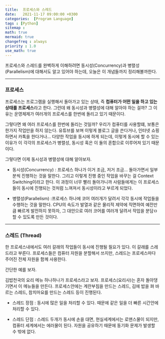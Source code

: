```yaml
---
title:  프로세스와 스레드
date:   2021-11-17 09:00:00 +0300
categories:  [Program Language]
tags : [Python]
sitemap :
math: true
mermaid: true
changefreq : always
priority : 1.0
use_math: true
---
```


프로세스와 스레드를 완벽하게 이해하려면 동시성(Concurrency)과 병렬성(Parallelism)에 대해서도 알고 있어야 하는데, 오늘은 이 개념들까지 정리해볼까한다. 

----------

### 프로세스  

프로세스는 프로그램을 실행해서 돌아가고 있는 상태, 즉 **컴퓨터가 어떤 일을 하고 있는 상태를 프로세스**라고 한다. 그런데 왜 동시성과 병렬성에 대해 알아야 하는 걸까? 그 이유는 운영체제가 여러개의 프로세스를 한번에 돌리고 있기 때문이다. 

그렇다면 왜 여러 프로세스를 한번에 돌리는 것일까? 우리가 컴퓨터를 사용할떄, 보통은 한가지 작업만을 하지 않는다. 유튜브를 보며 이렇게 블로그 글을 쓴다거나, 인터넷 쇼핑하면서 카톡을 한다거나... 다양한 작업을 동시에 하게 되는데, 이렇게 동시에 할 수 있는 이유가 이 각각의 프로세스가 병렬성, 동시성 혹은 이 둘의 혼합으로 이루어져 있기 때문이다.

그렇다면 이제 동시성과 병렬성에 대해 알아보자. 

* 동시성(Concurrency) : 프로세스 하나가 이거 조금, 저거 조금... 돌아가면서 일부분씩 진행하는 것을 말한다. 그리고 이렇게 진행 중인 작업을 바꾸는 걸 Context Switching이라고 한다. 이 과정이 너무 빨리 돌아가니까 사람들에게는 이 프로세스들이 동시에 진행되는 것처럼 느껴져서 동시성이라고 부르게 되었다.

* 병렬성(Parallelism) :프로세스 하나에 코어 여러개가 달려서 각각 동시에 작업들을 수행하는 것을 말한다. CPU의 속도가 발열과 같은 물리적 제약에 직면하여 예전만큼 빠르게 발전하지 못하자, 그 대안으로 여러 코어를 여러개 달려서 작업을 분담ㅁ할 수 있도록 만든 것이다.

----------
### 스레드 (Thread)  

한 프로세스내에서도 여러 갈래의 작업들이 동시에 진행될 필요가 있다. 이 갈래를 스레드라고 부른다. 프로세스들은 컴퓨터 자원을 분할해서 쓰지만, 스레드는 프로세스마다 주어진 전체 자원을 함께 사용한다. 

간단한 예를 보자.

김밥천국의 요리 메뉴 하나하나가 프로세스라고 보자.
프로세스(요리사)는 혼자 돌아댕기면서 이 메뉴들을 만든다. 
프로세스안에는 계란부침을 만드는 스레드, 김에 밥을 펴 바르는 스레드, 참치마요를 만드는 스레드 등이 진행된다.

* 스레드 장점 : 동시에 많은 일을 처리할 수 있다. 때문에 같은 일을 더 빠른 시간안에 처리할 수 있다.

* 스레드 단점 : 스레드 두개가 동시에 손을 대면, 현실세계에서는 로맨스물이 되지만, 컴퓨터 세계에서는 에러물이 된다. 자원을 공유하기 때문에 동기화 문제가 발생할 수 밖에 없다. 


